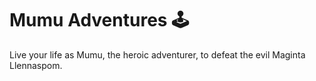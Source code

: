 # Mumu Adventures 🕹️

Live your life as Mumu, the heroic adventurer, to defeat the evil Maginta Llennaspom.
